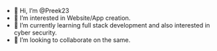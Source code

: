- 👋 Hi, I’m @Preek23
- 👀 I’m interested in Website/App creation.
- 🌱 I’m currently learning full stack development and also interested in cyber security.
- 💞️ I’m looking to collaborate on the same.


<!---
Preek23/Preek23 is a ✨ special ✨ repository because its `README.md` (this file) appears on your GitHub profile.
You can click the Preview link to take a look at your changes.
--->
